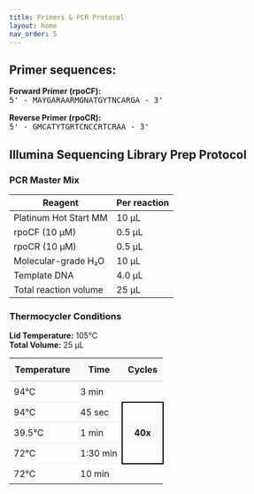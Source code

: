 ```yaml
---
title: Primers & PCR Protocol
layout: home
nav_order: 5
---
```


## Primer sequences:

<div style="font-size: 1em; margin: 15px 0;">
  <strong>Forward Primer (rpoCF):</strong><br>
  <code style="font-size: 1em;">5' - MAYGARAARMGNATGYTNCARGA - 3'</code>
</div>

<div style="font-size: 1em; margin: 15px 0;">
  <strong>Reverse Primer (rpoCR):</strong><br>
  <code style="font-size: 1em;">5' - GMCATYTGRTCNCCRTCRAA - 3'</code>
</div>

## Illumina Sequencing Library Prep Protocol

### PCR Master Mix

| **Reagent**           |**Per reaction**|
|-----------------------|----------------|
| Platinum Hot Start MM | 10 µL          |
| rpoCF (10 µM)         | 0.5 µL         |
| rpoCR (10 µM)         | 0.5 µL         |
| Molecular-grade H₂O   | 10 µL          |
| Template DNA          | 4.0 µL         |
| Total reaction volume | 25 µL          |


### Thermocycler Conditions
**Lid Temperature:** 105°C  
**Total Volume:** 25 µL  

<table style="border-collapse: collapse; width: 100%; margin-top: 15px;">
  <thead>
    <tr style="background-color: #f8f9fa;">
      <th style="padding: 10px; border-bottom: 2px solid #ddd;">Temperature</th>
      <th style="padding: 10px; border-bottom: 2px solid #ddd;">Time</th>
      <th style="padding: 10px; border-bottom: 2px solid #ddd;">Cycles</th>
    </tr>
  </thead>
  <tbody>
    <tr>
      <td style="padding: 8px; border-bottom: 1px solid #eee;">94°C</td>
      <td style="padding: 8px; border-bottom: 1px solid #eee;">3 min</td>
      <td style="padding: 8px; border-bottom: 1px solid #eee;"></td>
    </tr>
    <tr>
      <td style="padding: 8px; border-bottom: 1px solid #eee;">94°C</td>
      <td style="padding: 8px; border-bottom: 1px solid #eee;">45 sec</td>
      <td style="padding: 8px; border: 2px solid #000; border-bottom: none;"></td>
    </tr>
    <tr>
      <td style="padding: 8px; border-bottom: 1px solid #eee;">39.5°C</td>
      <td style="padding: 8px; border-bottom: 1px solid #eee;">1 min</td>
      <td style="padding: 8px; border-left: 2px solid #000; border-right: 2px solid #000; background-color: #f8f9fa; text-align: center; vertical-align: middle;">
        <strong>40x</strong>
      </td>
    </tr>
    <tr>
      <td style="padding: 8px; border-bottom: 1px solid #eee;">72°C</td>
      <td style="padding: 8px; border-bottom: 1px solid #eee;">1:30 min</td>
      <td style="padding: 8px; border: 2px solid #000; border-top: none;"></td>
    </tr>
    <tr>
      <td style="padding: 8px;">72°C</td>
      <td style="padding: 8px;">10 min</td>
      <td style="padding: 8px;"></td>
    </tr>
  </tbody>
</table>